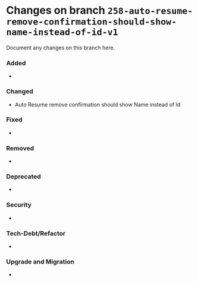 # Changes on branch `258-auto-resume-remove-confirmation-should-show-name-instead-of-id-v1`
Document any changes on this branch here.
### Added
- 

### Changed
- Auto Resume remove confirmation should show Name instead of Id 

### Fixed
- 

### Removed
- 

### Deprecated
- 

### Security
- 

### Tech-Debt/Refactor
- 

### Upgrade and Migration
- 
